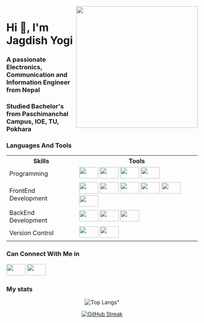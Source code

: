 <img height="320px" align="right" src="https://qph.cf2.quoracdn.net/main-qimg-c7f8b1214b6d3d01b698819c4d677ab3"/>
<h1>Hi 👋, I'm Jagdish Yogi</h1>
<h3>A passionate Electronics, Communication and Information Engineer from Nepal</h3>
<h3> Studied Bachelor's from Paschimanchal Campus, IOE, TU, Pokhara </h3>




### Languages And Tools
<table>
  <tr> 
  <th> Skills </th>
  <th> Tools </th>
  </tr>
  <tr>
    <td> Programming </td>
    <td>
      <img height="30px" width="50px" src="https://cdn.jsdelivr.net/gh/devicons/devicon/icons/c/c-original.svg"> 
      <img height="30px" width="50px" src="https://cdn.jsdelivr.net/gh/devicons/devicon/icons/cplusplus/cplusplus-original.svg"> 
      <img height="30px" width="50px" src="https://cdn.jsdelivr.net/gh/devicons/devicon/icons/python/python-original.svg">
      <img height="30px" width="50px" src="https://cdn.jsdelivr.net/gh/devicons/devicon/icons/javascript/javascript-original.svg">
    </td>
  </tr>
  <tr>
    <td> FrontEnd Development </td>
    <td>
      <img height="30px" width="50px" src="https://cdn.jsdelivr.net/gh/devicons/devicon/icons/html5/html5-original.svg"> 
      <img height="30px" width="50px" src="https://cdn.jsdelivr.net/gh/devicons/devicon/icons/css3/css3-original.svg" />
      <img height="30px" width="50px" src="https://cdn.jsdelivr.net/gh/devicons/devicon/icons/tailwindcss/tailwindcss-plain.svg" />
      <img height="30px" width="50px" src="https://cdn.jsdelivr.net/gh/devicons/devicon/icons/javascript/javascript-plain.svg" />
      <img height="30px" width="50px" src="https://cdn.jsdelivr.net/gh/devicons/devicon/icons/react/react-original-wordmark.svg" />
      <img height="30px" width="50px" src="https://cdn.jsdelivr.net/gh/devicons/devicon/icons/redux/redux-original.svg" />
    </td>
  </tr>
  <tr>
    <td> BackEnd Development </td>
    <td> 
      <img height="30px" width="50px" src="https://cdn.jsdelivr.net/gh/devicons/devicon/icons/python/python-original.svg" />
      <img height="30px" width="50px" src="https://cdn.jsdelivr.net/gh/devicons/devicon/icons/django/django-plain.svg" />
      <img height="30px" width="50px" src="https://img.stackshare.io/service/1630/New_Project__67_.png"/>
    </td>
  </tr>
  <tr>
    <td> Version Control </td>
    <td> 
      <img height="30px" width="50px" src="https://cdn.jsdelivr.net/gh/devicons/devicon/icons/git/git-original.svg" />
      <img height="30px" width="50px" src="https://github.githubassets.com/images/modules/logos_page/GitHub-Mark.png" />
   </td>
  </tr>
  </table>
  
 ### Can Connect With Me in
 <a href="https://www.linkedin.com/in/jagdishyogi/"><img width="50px" height="30px" src="https://cdn.jsdelivr.net/gh/devicons/devicon/icons/linkedin/linkedin-original.svg" /></a>
 <a href="https://twitter.com/JagdishYogi14"><img width="50px" height="30px" src="https://cdn.jsdelivr.net/gh/devicons/devicon/icons/twitter/twitter-original.svg" /> </a>
 
 
 ### My stats
         
<div align="center">

![Top Langs"](https://github-readme-stats.vercel.app/api/top-langs/?username=yogijagdish&layout=compact&theme=radical)

[![GitHub Streak](https://streak-stats.demolab.com/?user=yogijagdish&theme=onedark)](https://git.io/streak-stats)
  
  </div>
